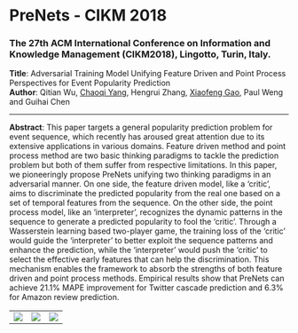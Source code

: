 # PreNets - CIKM 2018
### The 27th ACM International Conference on Information and Knowledge Management (CIKM2018), Lingotto, Turin, Italy.
<strong>Title</strong>: Adversarial Training Model Unifying Feature Driven and Point Process Perspectives for Event Popularity Prediction<br>
<strong>Author</strong>: Qitian Wu, <a href="http://chaoqiyang.com">Chaoqi Yang</a>, Hengrui Zhang, <a href="http://www.cs.sjtu.edu.cn/~gao-xf/">Xiaofeng Gao</a>, Paul Weng and Guihai Chen<br>

---
<strong>Abstract</strong>: This paper targets a general popularity prediction problem for event sequence, which recently has aroused great attention due to its extensive applications in various domains. Feature driven method and point process method are two basic thinking paradigms to tackle the prediction problem but both of them suffer from respective limitations. In this paper, we pioneeringly propose PreNets unifying two thinking paradigms in an adversarial manner. On one side, the feature driven model, like a ‘critic’, aims to discriminate the predicted popularity from the real one based on a set of temporal features from the sequence. On the other side, the point process model, like an ‘interpreter’, recognizes the dynamic patterns in the sequence to generate a predicted popularity to fool the ‘critic’. Through a Wasserstein learning based two-player game, the training loss of the ‘critic’ would guide the ‘interpreter’ to better exploit the sequence patterns and enhance the prediction, while the
‘interpreter’ would push the ‘critic’ to select the effective early features that can help the discrimination. This mechanism enables the framework to absorb the strengths of both feature driven and point process methods. Empirical results show that PreNets can achieve 21.1% MAPE improvement for Twitter cascade prediction and 6.3% for Amazon review prediction.

<table><tr>
<td><img src="result/pic1.png" border=0></td>
<td><img src="result/pic2.png" border=0></td>
<td><img src="result/pic3.png" border=0></td>
</tr></table>
